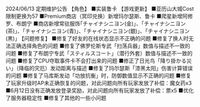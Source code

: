 2024/06/13 定期维护公告
【角色】
■实装鲁卡
【游戏更新】
■亚历山大城Cost限制更换为57
■Premium商店（冥印兑换）新增玛尔瑟斯、鲁卡
■爬星新增阿修罗、布朗宁
■商店新增常驻服饰｢チャイナシニヨン(金)｣、｢チャイナシニヨン(茶)｣、｢チャイナシニヨン(青)｣、｢チャイナシニヨン(銀)｣、｢チャイナシニヨン(黒)｣
【问题修复】
■修复了好友的在线状态显示不正确的问题
■修复了换人时无法正确选择角色的问题
■修复了佛罗伦斯专武「扫荡兵器」数值与描述不一致的问题
■修复了布朗宁专武「スティルスコート」（潜行外套）数值与描述不一致的问题
■修复了CPU夺取事件卡不会打出来的问题
■修正了日光鸟「降り掛かる災い」（降临的灾厄）发动距离与描述
■修复了玛尔瑟斯「漆黑太阳」伤害计算错误的问题
■修复了马库斯发动「功放抗衡」时，防御数值显示不正确的问题
■修复了玩家升级时AP未正确恢复的问题，对此问题向所有玩家发放了补偿：魔女药x3
■6月12日没有正确发放登录奖励，对此问题向所有玩家发放了补偿：票x5
■优化了服务器稳定性
■修复了其他的一些小问题
